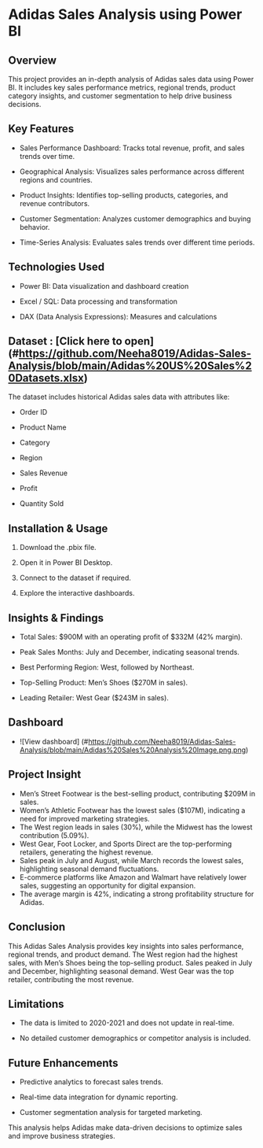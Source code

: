 # Adidas Sales Analysis using Power BI

## **Overview**

This project provides an in-depth analysis of Adidas sales data using Power BI. It includes key sales performance metrics, regional trends, product category insights, and customer segmentation to help drive business decisions.

## **Key Features**

* Sales Performance Dashboard: Tracks total revenue, profit, and sales trends over time.

* Geographical Analysis: Visualizes sales performance across different regions and countries.

* Product Insights: Identifies top-selling products, categories, and revenue contributors.

* Customer Segmentation: Analyzes customer demographics and buying behavior.

* Time-Series Analysis: Evaluates sales trends over different time periods.


## **Technologies Used**

* Power BI: Data visualization and dashboard creation

* Excel / SQL: Data processing and transformation

* DAX (Data Analysis Expressions): Measures and calculations


## **Dataset** : [Click here to open] (#https://github.com/Neeha8019/Adidas-Sales-Analysis/blob/main/Adidas%20US%20Sales%20Datasets.xlsx)
The dataset includes historical Adidas sales data with attributes like:

* Order ID

* Product Name

* Category

* Region

* Sales Revenue
 
* Profit

* Quantity Sold


## **Installation & Usage**

1. Download the .pbix file.


2. Open it in Power BI Desktop.


3. Connect to the dataset if required.


4. Explore the interactive dashboards.



## **Insights & Findings**

* Total Sales: $900M with an operating profit of $332M (42% margin).

* Peak Sales Months: July and December, indicating seasonal trends.

* Best Performing Region: West, followed by Northeast.

* Top-Selling Product: Men’s Shoes ($270M in sales).

* Leading Retailer: West Gear ($243M in sales).
  
## **Dashboard**

* ![View dashboard] (#https://github.com/Neeha8019/Adidas-Sales-Analysis/blob/main/Adidas%20Sales%20Analysis%20Image.png.png)


## **Project Insight**
* Men’s Street Footwear is the best-selling product, contributing $209M in sales.
* Women’s Athletic Footwear has the lowest sales ($107M), indicating a need for improved marketing strategies.
* The West region leads in sales (30%), while the Midwest has the lowest contribution (5.09%).
* West Gear, Foot Locker, and Sports Direct are the top-performing retailers, generating the highest revenue.
* Sales peak in July and August, while March records the lowest sales, highlighting seasonal demand fluctuations.
* E-commerce platforms like Amazon and Walmart have relatively lower sales, suggesting an opportunity for digital expansion.
* The average margin is 42%, indicating a strong profitability structure for Adidas.



## **Conclusion**
 
This Adidas Sales Analysis provides key insights into sales performance, regional trends, and product demand. The West region had the highest sales, with Men’s Shoes being the top-selling product. Sales peaked in July and December, highlighting seasonal demand. West Gear was the top retailer, contributing the most revenue.

## **Limitations**

* The data is limited to 2020-2021 and does not update in real-time.

* No detailed customer demographics or competitor analysis is included.


## **Future Enhancements**

* Predictive analytics to forecast sales trends.

* Real-time data integration for dynamic reporting.

* Customer segmentation analysis for targeted marketing.

This analysis helps Adidas make data-driven decisions to optimize sales and improve business strategies.









